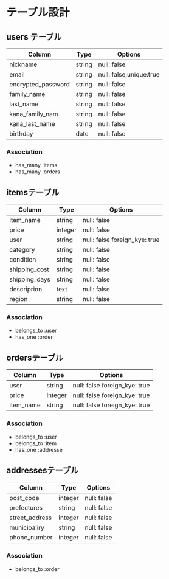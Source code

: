 # テーブル設計

## users テーブル

| Column             | Type   | Options                 |
| ------------------ | ------ | ----------------------- |
| nickname           | string | null: false             |
| email              | string | null: false,unique:true |
| encrypted_password | string | null: false             |
| family_name        | string | null: false             |
| last_name          | string | null: false             |
| kana_family_nam    | string | null: false             |
| kana_last_name     | string | null: false             |
| birthday           | date   | null: false             |

### Association

- has_many :items
- has_many :orders

## itemsテーブル

| Column        | Type    | Options                       |
| ------------- | ------- | ----------------------------- |
| item_name     | string  | null: false                   |
| price         | integer | null: false                   |
| user          | string  | null: false foreign_kye: true |
| category      | string  | null: false                   |
| condition     | string  | null: false                   |
| shipping_cost | string  | null: false                   |
| shipping_days | string  | null: false                   |
| descriprion   | text    | null: false                   |
| region        | string    | null: false                   |

### Association

- belongs_to :user
- has_one :order

## ordersテーブル

| Column    | Type    | Options                       |
| --------- | ------- | ----------------------------- |
| user      | string  | null: false foreign_kye: true |
| price     | integer | null: false foreign_kye: true |
| item_name | string  | null: false foreign_kye: true |

### Association

- belongs_to :user
- belongs_to :item
- has_one :addresse

## addressesテーブル

| Column         | Type    | Options     |
| -------------- | ------- | ----------- |
| post_code      | integer | null: false |
| prefectures    | string  | null: false |
| street_address | integer | null: false |
| municioaliry   | string  | null: false |
| phone_number   | integer | null: false |

### Association

- belongs_to :order
